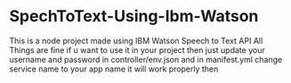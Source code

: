 # SpechToText-Using-Ibm-Watson
This is a node project made using IBM Watson Speech to Text API
All Things are fine if u want to use it in your project then just update your username and password in controller/env.json and in manifest.yml change service name to your app name it will work properly then
